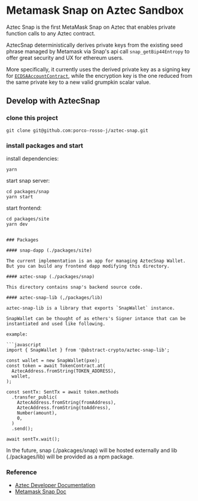 # Metamask Snap on Aztec Sandbox

Aztec Snap is the first MetaMask Snap on Aztec that enables private function calls to any Aztec contract.

AztecSnap deterministically derives private keys from the existing seed phrase managed by Metamask via Snap's api call `snap_getBip44Entropy` to offer great security and UX for ethereum users.

More specifically, it currently uses the derived private key as a signing key for [`ECDSAAccountContract`](https://github.com/AztecProtocol/aztec-packages/tree/aztec-packages-v0.16.7/yarn-project/noir-contracts/src/contracts/ecdsa_account_contract/src), while the encryption key is the one reduced from the same private key to a new valid grumpkin scalar value.

## Develop with AztecSnap

### clone this project

```shell
git clone git@github.com:porco-rosso-j/aztec-snap.git
```

### install packages and start

install dependencies:

```shell
yarn
```

start snap server:

```shell
cd packages/snap
yarn start
```

start frontend:

```shell
cd packages/site
yarn dev
```

````

### Packages

#### snap-dapp (./packages/site)

The current implementation is an app for managing AztecSnap Wallet. But you can build any frontend dapp modifying this directory.

#### aztec-snap (./packages/snap)

This directory contains snap's backend source code.

#### aztec-snap-lib (,/packages/lib)

aztec-snap-lib is a library that exports `SnapWallet` instance.

SnapWallet can be thought of as ethers's Signer intance that can be instantiated and used like following.

example:

```javascript
import { SnapWallet } from '@abstract-crypto/aztec-snap-lib';

const wallet = new SnapWallet(pxe);
const token = await TokenContract.at(
  AztecAddress.fromString(TOKEN_ADDRESS),
  wallet,
);

const sentTx: SentTx = await token.methods
  .transfer_public(
    AztecAddress.fromString(fromAddress),
    AztecAddress.fromString(toAddress),
    Number(amount),
    0,
  )
  .send();

await sentTx.wait();
````

In the future, snap (./pakcages/snap) will be hosted externally and lib (./packages/lib) will be provided as a npm package.

### Reference

- [Aztec Developer Documentation](https://docs.aztec.network/)
- [Metamask Snap Doc](https://docs.metamask.io/snaps/)
